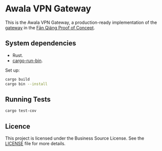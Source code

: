 # Awala VPN Gateway

This is the Awala VPN Gateway, a production-ready implementation of the
[gateway](https://github.com/relaycorp/fanqiang-poc/tree/main/gateway) in the
[Fān Qiáng Proof of Concept](https://github.com/relaycorp/fanqiang-poc).

## System dependencies

- Rust.
- [cargo-run-bin](https://github.com/dustinblackman/cargo-run-bin).

Set up:

```sh
cargo build
cargo bin --install
```

## Running Tests

```sh
cargo test-cov
```

## Licence

This project is licensed under the Business Source License. See the
[LICENSE](./LICENSE) file for more details.
